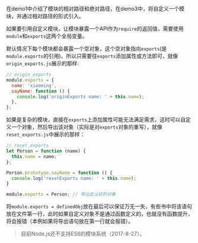 在demo1中介绍了模块的相对路径和绝对路径，在demo3中，将自定义一个模块，并通过相对路径的形式引入。   

如果要引用自定义模块，让模块暴露一个API作为`require`的返回值，需要使用`module`和`exports`这两个全局变量。   

默认情况下每个模块都会暴露一个空对象，这个空对象指向`exports`(是`module.exports`的引用)，所以只需要往`exports`添加属性或方法即可，就像`origin_exports.js`展示的那样:

```js
// origin_exports
module.exports = {
  name: 'xiaoming',
  sayName: function () {
    console.log('originExports name: ' + this.name);
  },
};
```

如果是复杂的模块，直接在`exports`上添加属性可能无法满足需求，这时可以自定义一个对象，然后导出该对象（实际是对`exports`对象的重写），就像`reset_exports.js`中展示的那样：

```js
// reset_exports
let Person = function (name) {
  this.name = name;
};

Person.prototype.sayName = function () {
  console.log('resetExports name: ' + this.name);
}

module.exports = Person; // 导出定义好的对象
```

将`module.exports = definedObj`放在最后可以保证万无一失，有些书中将该语句放在文件第一行，此时如果自定义对象不是通过函数定义的，也就没有函数提升，将会报错（本例如果将导出语句放在第一行就会报错）。

> 目前Node.js还不支持ES6的模块系统（2017-8-27）。
